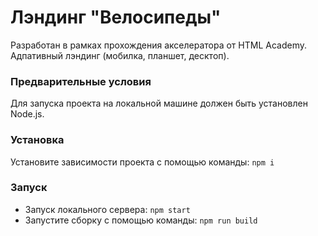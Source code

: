 # Лэндинг "Велосипеды"

Разработан в рамках прохождения акселератора от HTML Academy. Адпативный лэндинг (мобилка, планшет, десктоп).

### Предварительные условия

Для запуска проекта на локальной машине должен быть установлен Node.js.

### Установка

Установите зависимости проекта с помощью команды:
`npm i`

### Запуск

* Запуск локального сервера: `npm start`
* Запустите сборку с помощью команды: `npm run build`
